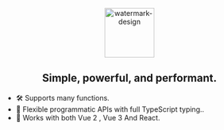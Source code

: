 <p align="center">
  <a href="https://watermark-design.github.io/watermark/" target="_blank" rel="noopener noreferrer">
    <img height="100" src="https://watermark-design.github.io/watermark/full-logo.png" alt="watermark-design">
  </a>
</p>

<h2 align="center">Simple, powerful, and performant.</h2>


- 🛠️ Supports many functions.
- 🔑 Flexible programmatic APIs with full TypeScript typing..
- 🔩 Works with both Vue 2 , Vue 3 And React.
